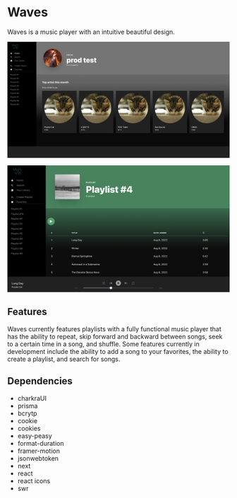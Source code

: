 # Waves
Waves is a music player with an intuitive beautiful design. 

![Screenshot](public/WavesHomepage.png)

![Screenshot](public/WavesPlaylist.png)

## Features
Waves currently features playlists with a fully functional music player that has the ability to repeat, skip forward and backward between songs, seek to a certain time in a song, and shuffle. Some features currently in development include the ability to add a song to your favorites, the ability to create a playlist, and search for songs.

## Dependencies
- charkraUI
- prisma
- bcrytp
- cookie
- cookies
- easy-peasy
- format-duration
- framer-motion
- jsonwebtoken
- next
- react
- react icons
- swr

